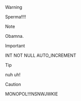>[!WARNING]
> Sperma!!!!

>[!NOTE]
> Obamna.

>[!IMPORTANT]
> INT NOT NULL AUTO_INCREMENT

>[!TIP]
> nuh uh!

>[!CAUTION]
> MONOPOL!!!NSNWJWKIE
